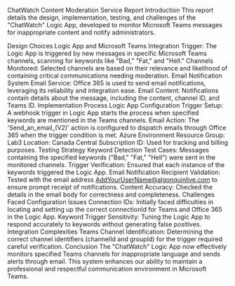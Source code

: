 ChatWatch Content Moderation Service Report
Introduction
This report details the design, implementation, testing, and challenges of the "ChatWatch" Logic App, developed to monitor Microsoft Teams messages for inappropriate content and notify administrators.

Design Choices
Logic App and Microsoft Teams Integration
Trigger: The Logic App is triggered by new messages in specific Microsoft Teams channels, scanning for keywords like "Bad," "Fat," and "Hell."
Channels Monitored: Selected channels are based on their relevance and likelihood of containing critical communications needing moderation.
Email Notification System
Email Service: Office 365 is used to send email notifications, leveraging its reliability and integration ease.
Email Content: Notifications contain details about the message, including the content, channel ID, and Teams ID.
Implementation Process
Logic App Configuration
Trigger Setup: A webhook trigger in Logic App starts the process when specified keywords are mentioned in the Teams channels.
Email Action: The 'Send_an_email_(V2)' action is configured to dispatch emails through Office 365 when the trigger condition is met.
Azure Environment
Resource Group: Lab3
Location: Canada Central
Subscription ID: Used for tracking and billing purposes.
Testing Strategy
Keyword Detection
Test Cases: Messages containing the specified keywords ("Bad," "Fat," "Hell") were sent in the monitored channels.
Trigger Verification: Ensured that each instance of the keywords triggered the Logic App.
Email Notification
Recipient Validation: Tested with the email address AddYourUserName@algonquinlive.com to ensure prompt receipt of notifications.
Content Accuracy: Checked the details in the email body for correctness and completeness.
Challenges Faced
Configuration Issues
Connection IDs: Initially faced difficulties in locating and setting up the correct connectionId for Teams and Office 365 in the Logic App.
Keyword Trigger Sensitivity: Tuning the Logic App to respond accurately to keywords without generating false positives.
Integration Complexities
Teams Channel Identification: Determining the correct channel identifiers (channelId and groupId) for the trigger required careful verification.
Conclusion
The "ChatWatch" Logic App now effectively monitors specified Teams channels for inappropriate language and sends alerts through email. This system enhances our ability to maintain a professional and respectful communication environment in Microsoft Teams.